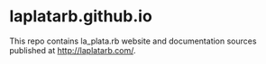 # laplatarb.github.io

This repo contains la_plata.rb website and documentation sources published at http://laplatarb.com/.
